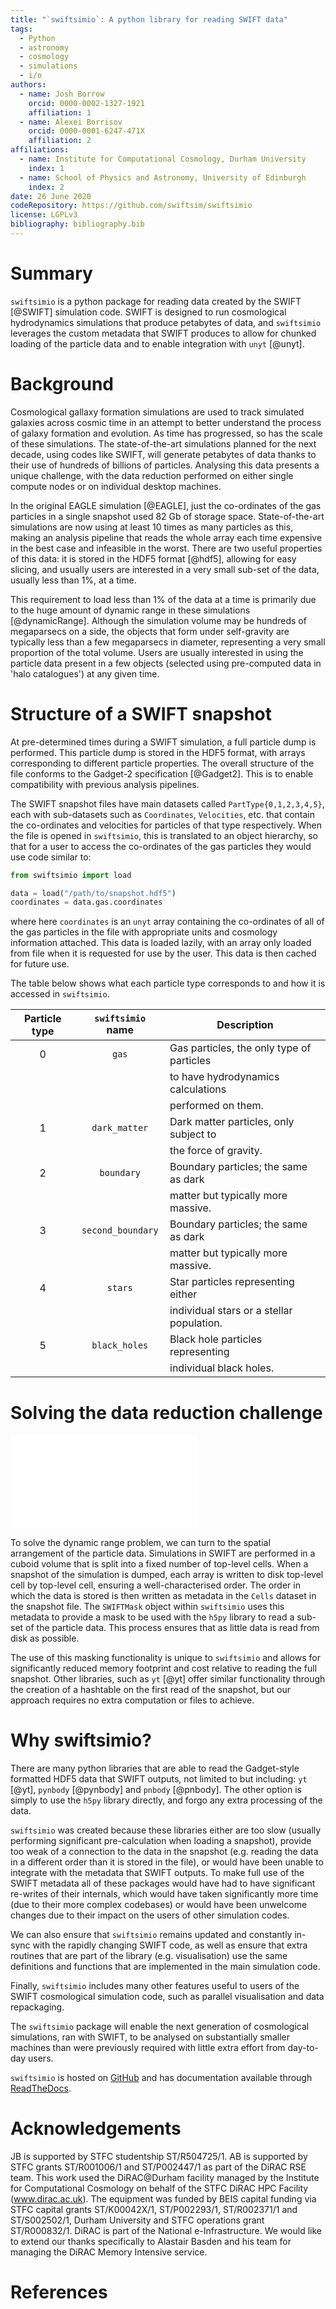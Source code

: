 ```yaml
---
title: "`swiftsimio`: A python library for reading SWIFT data"
tags:
  - Python
  - astronomy
  - cosmology
  - simulations
  - i/o
authors: 
  - name: Josh Borrow
    orcid: 0000-0002-1327-1921
    affiliation: 1
  - name: Alexei Borrisov
    orcid: 0000-0001-6247-471X
    affiliation: 2
affiliations:
  - name: Institute for Computational Cosmology, Durham University
    index: 1
  - name: School of Physics and Astronomy, University of Edinburgh
    index: 2
date: 26 June 2020
codeRepository: https://github.com/swiftsim/swiftsimio
license: LGPLv3
bibliography: bibliography.bib
---
```


# Summary

`swiftsimio` is a python package for reading data created by the SWIFT [@SWIFT]
simulation code. SWIFT is designed to run cosmological hydrodynamics
simulations that produce petabytes of data, and `swiftsimio` leverages the
custom metadata that SWIFT produces to allow for chunked loading of the
particle data and to enable integration with `unyt` [@unyt].

# Background

Cosmological gallaxy formation simulations are used to track simulated galaxies
across cosmic time in an attempt to better understand the process of galaxy
formation and evolution. As time has progressed, so has the scale of these
simulations. The state-of-the-art simulations planned for the next decade,
using codes like SWIFT, will generate petabytes of data thanks to their use of
hundreds of billions of particles.  Analysing this data presents a unique
challenge, with the data reduction performed on either single compute nodes or
on individual desktop machines. 

In the original EAGLE simulation [@EAGLE], just the co-ordinates of the gas
particles in a single snapshot used 82 Gb of storage space. State-of-the-art
simulations are now using at least 10 times as many particles as this, making
an analysis pipeline that reads the whole array each time expensive in the best
case and infeasible in the worst. There are two useful properties of this data:
it is stored in the HDF5 format [@hdf5], allowing for easy slicing, and usually users
are interested in a very small sub-set of the data, usually less than 1%, at a
time.

This requirement to load less than 1% of the data at a time is primarily due to
the huge amount of dynamic range in these simulations [@dynamicRange]. Although
the simulation volume may be hundreds of megaparsecs on a side, the objects
that form under self-gravity are typically less than a few megaparsecs in
diameter, representing a very small proportion of the total volume. Users are
usually interested in using the particle data present in a few objects
(selected using pre-computed data in 'halo catalogues') at any given time.

# Structure of a SWIFT snapshot

At pre-determined times during a SWIFT simulation, a full particle dump is
performed. This particle dump is stored in the HDF5 format, with arrays
corresponding to different particle properties. The overall structure of the
file conforms to the Gadget-2 specification [@Gadget2]. This is to enable
compatibility with previous analysis pipelines.

The SWIFT snapshot files have main datasets called `PartType{0,1,2,3,4,5}`,
each with sub-datasets such as `Coordinates`, `Velocities`, etc.  that contain
the co-ordinates and velocities for particles of that type respectively. When the
file is opened in `swiftsimio`, this is translated to an object hierarchy, so that
for a user to access the co-ordinates of the gas particles they would use code
similar to:
```python
from swiftsimio import load

data = load("/path/to/snapshot.hdf5")
coordinates = data.gas.coordinates
```
where here `coordinates` is an `unyt` array containing the co-ordinates of all
of the gas particles in the file with appropriate units and cosmology information
attached. This data is loaded lazily, with an array only loaded from file when
it is requested for use by the user. This data is then cached for future use.

The table below shows what each particle type corresponds to and how it is
accessed in `swiftsimio`.

| Particle type | `swiftsimio` name | Description                               |
|:-------------:|:-----------------:|-------------------------------------------|
|       0       |       `gas`       | Gas particles, the only type of particles |
|               |                   | to have hydrodynamics calculations        |
|               |                   | performed on them.                        |
|       1       |   `dark_matter`   | Dark matter particles, only subject to    |
|               |                   | the force of gravity.                     |
|       2       |     `boundary`    | Boundary particles; the same as dark      |
|               |                   | matter but typically more massive.        |
|       3       | `second_boundary` | Boundary particles; the same as dark      |
|               |                   | matter but typically more massive.        |
|       4       |      `stars`      | Star particles representing either        |
|               |                   | individual stars or a stellar population. |
|       5       |   `black_holes`   | Black hole particles representing         |
|               |                   | individual black holes.                   |

# Solving the data reduction challenge

![Pictorial representation of the top-level grid in SWIFT. The background shows
the distribution of matter in the snapshot, with selected galaxies circled.
`swiftsimio` can load the data in the regions that these spheres overlap with,
only reading the appropriate particle data from file. Each coloured region
shows the top-level cells that would be loaded for the corresponding circled
galaxy.](figure.pdf)

To solve the dynamic range problem, we can turn to the spatial arrangement of
the particle data. Simulations in SWIFT are performed in a cuboid volume that
is split into a fixed number of top-level cells. When a snapshot of the
simulation is dumped, each array is written to disk top-level cell by top-level
cell, ensuring a well-characterised order. The order in which the data is
stored is then written as metadata in the `Cells` dataset in the snapshot file.
The `SWIFTMask` object within `swiftsimio` uses this metadata to provide a mask
to be used with the `h5py` library to read a sub-set of the particle data. This
process ensures that as little data is read from disk as possible.

The use of this masking functionality is unique to `swiftsimio` and allows for
significantly reduced memory footprint and cost relative to reading the full
snapshot. Other libraries, such as `yt` [@yt] offer similar functionality through
the creation of a hashtable on the first read of the snapshot, but our approach
requires no extra computation or files to achieve.

# Why swiftsimio?

There are many python libraries that are able to read the Gadget-style
formatted HDF5 data that SWIFT outputs, not limited to but including: `yt`
[@yt], `pynbody` [@pynbody] and `pnbody` [@pnbody]. The other option is simply
to use the `h5py` library directly, and forgo any extra processing of the data.

`swiftsimio` was created because these libraries either are too slow (usually
performing significant pre-calculation when loading a snapshot), provide too
weak of a connection to the data in the snapshot (e.g. reading the data in a
different order than it is stored in the file), or would have been unable to
integrate with the metadata that SWIFT outputs.  To make full use of the SWIFT
metadata all of these packages would have had to have significant re-writes of
their internals, which would have taken significantly more time (due to their
more complex codebases) or would have been unwelcome changes due to their
impact on the users of other simulation codes.

We can also ensure that `swiftsimio` remains updated and constantly in-sync
with the rapidly changing SWIFT code, as well as ensure that extra routines
that are part of the library (e.g. visualisation) use the same definitions and
functions that are implemented in the main simulation code.

Finally, `swiftsimio` includes many other features useful to users of the
SWIFT cosmological simulation code, such as parallel visualisation and
data repackaging.

The `swiftsimio` package will enable the next generation of cosmological
simulations, ran with SWIFT, to be analysed on substantially smaller machines
than were previously required with little extra effort from day-to-day users.

`swiftsimio` is hosted on [GitHub](https://github.com/swiftsim/swiftsimio) and
has documentation available through
[ReadTheDocs](https://swiftsimio.readthedocs.io).

# Acknowledgements

JB is supported by STFC studentship ST/R504725/1. AB is supported by STFC
grants ST/R001006/1 and ST/P002447/1 as part of the DiRAC RSE team. This work
used the DiRAC@Durham facility managed by the Institute for Computational
Cosmology on behalf of the STFC DiRAC HPC Facility (www.dirac.ac.uk). The
equipment was funded by BEIS capital funding via STFC capital grants
ST/K00042X/1, ST/P002293/1, ST/R002371/1 and ST/S002502/1, Durham University
and STFC operations grant ST/R000832/1. DiRAC is part of the National
e-Infrastructure. We would like to extend our thanks specifically to Alastair
Basden and his team for managing the DiRAC Memory Intensive service.

# References
